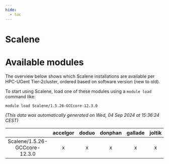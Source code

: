 ```yaml
---
hide:
  - toc
---
```


Scalene
=======

# Available modules


The overview below shows which Scalene installations are available per HPC-UGent Tier-2cluster, ordered based on software version (new to old).

To start using Scalene, load one of these modules using a `module load` command like:

```shell
module load Scalene/1.5.26-GCCcore-12.3.0
```

*(This data was automatically generated on Wed, 04 Sep 2024 at 15:36:24 CEST)*  

| |accelgor|doduo|donphan|gallade|joltik|shinx|skitty|
| :---: | :---: | :---: | :---: | :---: | :---: | :---: | :---: |
|Scalene/1.5.26-GCCcore-12.3.0|x|x|x|x|x|x|x|
